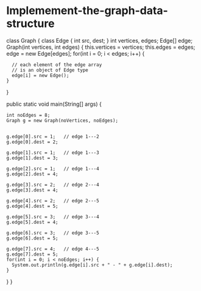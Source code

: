 # Implemement-the-graph-data-structure
class Graph {
  class Edge {
    int src, dest;
  }
  int vertices, edges;
  Edge[] edge;
  Graph(int vertices, int edges) {
    this.vertices = vertices;
    this.edges = edges;
    edge = new Edge[edges];
    for(int i = 0; i < edges; i++) {

      // each element of the edge array
      // is an object of Edge type
      edge[i] = new Edge();
    }
  }

  public static void main(String[] args) {

    
    int noEdges = 8;
    Graph g = new Graph(noVertices, noEdges);

    
    g.edge[0].src = 1;   // edge 1---2
    g.edge[0].dest = 2;

    g.edge[1].src = 1;   // edge 1---3
    g.edge[1].dest = 3;

    g.edge[2].src = 1;   // edge 1---4
    g.edge[2].dest = 4;

    g.edge[3].src = 2;   // edge 2---4
    g.edge[3].dest = 4;

    g.edge[4].src = 2;   // edge 2---5
    g.edge[4].dest = 5;

    g.edge[5].src = 3;   // edge 3---4
    g.edge[5].dest = 4;

    g.edge[6].src = 3;   // edge 3---5
    g.edge[6].dest = 5;

    g.edge[7].src = 4;   // edge 4---5
    g.edge[7].dest = 5;
    for(int i = 0; i < noEdges; i++) {
      System.out.println(g.edge[i].src + " - " + g.edge[i].dest);
    }

  }
}
